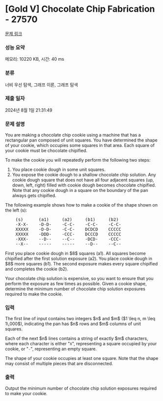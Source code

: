 # [Gold V] Chocolate Chip Fabrication - 27570 

[문제 링크](https://www.acmicpc.net/problem/27570) 

### 성능 요약

메모리: 10220 KB, 시간: 40 ms

### 분류

너비 우선 탐색, 그래프 이론, 그래프 탐색

### 제출 일자

2024년 8월 1일 21:31:49

### 문제 설명

<p>You are making a chocolate chip cookie using a machine that has a rectangular pan composed of unit squares. You have determined the shape of your cookie, which occupies some squares in that area. Each square of your cookie must be chocolate chipified.</p>

<p>To make the cookie you will repeatedly perform the following two steps:</p>

<ol>
	<li>You place cookie dough in some unit squares.</li>
	<li>You expose the cookie dough to a shallow chocolate chip solution. Any cookie dough square that does not have all four adjacent squares (up, down, left, right) filled with cookie dough becomes chocolate chipified. Note that any cookie dough in a square on the boundary of the pan always gets chipified.</li>
</ol>

<p>The following example shows how to make a cookie of the shape shown on the left (s):</p>

<pre>    (s)      (a1)     (a2)     (b1)     (b2) 
    -X-X-    -D-D-    -C-C-    -C-C-    -C-C-
    XXXXX    -D-D-    -C-C-    DCDCD    CCCCC
    XXXXX    -DDD-    -CCC-    DCCCD    CCCCC
    -XXX-    --D--    --C--    -DCD-    -CCC-
    --X--    -----    -----    --D--    --C--
</pre>

<p>First you place cookie dough in $8$ squares (a1). All squares become chipified after the first solution exposure (a2). You place cookie dough in $8$ more squares (b1). The second exposure makes every square chipified and completes the cookie (b2).</p>

<p>Your chocolate chip solution is expensive, so you want to ensure that you perform the exposure as few times as possible. Given a cookie shape, determine the minimum number of chocolate chip solution exposures required to make the cookie.</p>

### 입력 

 <p>The first line of input contains two integers $n$ and $m$ ($1 \leq n, m \leq 1\,000$), indicating the pan has $n$ rows and $m$ columns of unit squares.</p>

<p>Each of the next $n$ lines contains a string of exactly $m$ characters, where each character is either "<code>X</code>", representing a square occupied by your cookie, or "<code>-</code>", representing an empty square. </p>

<p>The shape of your cookie occupies at least one square. Note that the shape may consist of multiple pieces that are disconnected.</p>

### 출력 

 <p>Output the minimum number of chocolate chip solution exposures required to make your cookie.</p>


